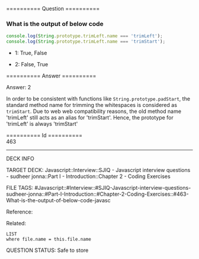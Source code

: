 ========== Question ==========  

### What is the output of below code

```javascript
console.log(String.prototype.trimLeft.name === 'trimLeft');
console.log(String.prototype.trimLeft.name === 'trimStart');
```

- 1: True, False

- 2: False, True  

========== Answer ==========  

Answer: 2

In order to be consistent with functions like `String.prototype.padStart`, the
standard method name for trimming the whitespaces is considered as `trimStart`.
Due to web web compatibility reasons, the old method name 'trimLeft' still acts
as an alias for 'trimStart'. Hence, the prototype for 'trimLeft' is always
'trimStart'

========== Id ==========  
463

---

DECK INFO

TARGET DECK: Javascript::Interview::SJIQ - Javascript interview questions - sudheer jonna::Part I - Introduction::Chapter 2 - Coding Exercises

FILE TAGS: #Javascript::#Interview::#SJIQ-Javascript-interview-questions-sudheer-jonna::#Part-I-Introduction::#Chapter-2-Coding-Exercises::#463-What-is-the-output-of-below-code-javasc

Reference:

Related:

```dataview
LIST
where file.name = this.file.name
```

QUESTION STATUS: Safe to store
